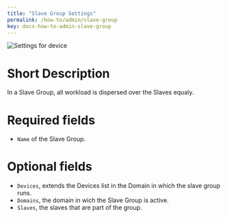 ```yaml
---
title: "Slave Group Settings"
permalink: /how-to/admin/slave-group
key: docs-how-to-admin-slave-group
---
```


![Settings for device](/fireping/assets/images/slave_group_settings.png)

# Short Description
In a Slave Group, all workload is dispersed over the Slaves equaly.

# Required fields
- `Name` of the Slave Group.

# Optional fields
- `Devices`, extends the Devices list in the Domain in which the slave group runs.
- `Domains`, the domain in wich the Slave Group is active.
- `Slaves`, the slaves that are part of the group.
